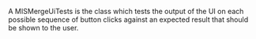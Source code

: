 A MISMergeUiTests is the class which tests the output of the UI on each possible sequence of button clicks against an expected result that should be shown to the user.
